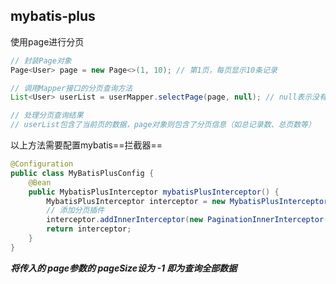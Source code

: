## mybatis-plus

使用page进行分页

```java
// 封装Page对象
Page<User> page = new Page<>(1, 10); // 第1页，每页显示10条记录

// 调用Mapper接口的分页查询方法
List<User> userList = userMapper.selectPage(page, null); // null表示没有额外的查询条件

// 处理分页查询结果
// userList包含了当前页的数据，page对象则包含了分页信息（如总记录数、总页数等）
```

以上方法需要配置mybatis==拦截器==

```java
@Configuration
public class MyBatisPlusConfig {
    @Bean
    public MybatisPlusInterceptor mybatisPlusInterceptor() {
        MybatisPlusInterceptor interceptor = new MybatisPlusInterceptor();
        // 添加分页插件
        interceptor.addInnerInterceptor(new PaginationInnerInterceptor(DbType.MYSQL)); // 根据您的数据库类型选择DbType
        return interceptor;
    }
}
```

***将传入的 page参数的 pageSize设为 -1 即为查询全部数据***